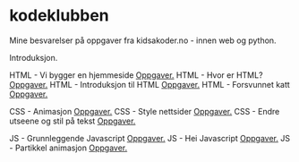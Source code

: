 # kodeklubben
Mine besvarelser på oppgaver fra kidsakoder.no - innen web og python.

Introduksjon.

HTML - Vi bygger en hjemmeside [Oppgaver.](https://oppgaver.kidsakoder.no/web/en_hjemmeside/en_hjemmeside)
HTML - Hvor er HTML? [Oppgaver.](https://oppgaver.kidsakoder.no/web/hvor_er_html/hvor_er_html)
HTML - Introduksjon til HTML [Oppgaver.](https://oppgaver.kidsakoder.no/web/introduksjon_til_web/introduksjon_til_web) 
HTML - Forsvunnet katt [Oppgaver.](https://oppgaver.kidsakoder.no/web/forsvunnet_katt/forsvunnet_katt)

CSS - Animasjon [Oppgaver.](https://oppgaver.kidsakoder.no/web/animasjon/animasjon)
CSS - Style nettsider [Oppgaver.](https://oppgaver.kidsakoder.no/web/style_nettsider/style_nettsider)
CSS - Endre utseene og stil på tekst [Oppgaver.](https://oppgaver.kidsakoder.no/web/tekststil/tekststil)

JS - Grunnleggende Javascript [Oppgaver.](https://oppgaver.kidsakoder.no/web/grunnleggende_js/grunnleggende_js)
JS - Hei Javascript [Oppgaver.](https://oppgaver.kidsakoder.no/web/hei_js/hei_js)
JS - Partikkel animasjon [Oppgaver.](https://oppgaver.kidsakoder.no/web/partikkel_animasjon/partikkel_animasjon)

